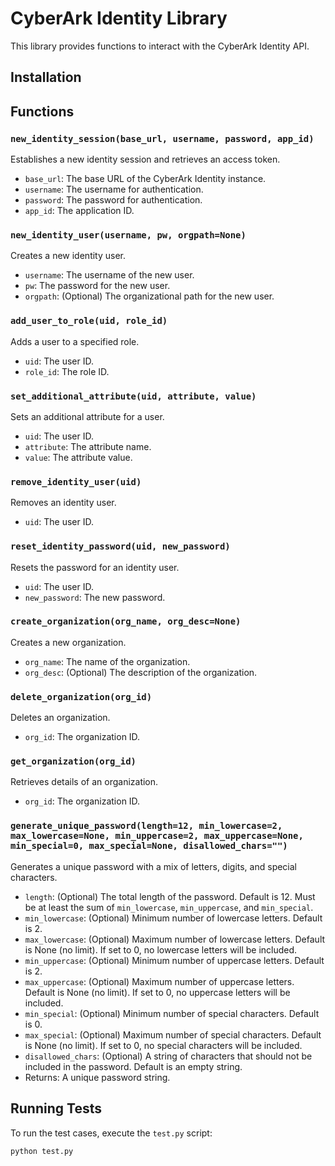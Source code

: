 # CyberArk Identity Library

This library provides functions to interact with the CyberArk Identity API.

## Installation



## Functions

### `new_identity_session(base_url, username, password, app_id)`

Establishes a new identity session and retrieves an access token.

- `base_url`: The base URL of the CyberArk Identity instance.
- `username`: The username for authentication.
- `password`: The password for authentication.
- `app_id`: The application ID.

### `new_identity_user(username, pw, orgpath=None)`

Creates a new identity user.

- `username`: The username of the new user.
- `pw`: The password for the new user.
- `orgpath`: (Optional) The organizational path for the new user.

### `add_user_to_role(uid, role_id)`

Adds a user to a specified role.

- `uid`: The user ID.
- `role_id`: The role ID.

### `set_additional_attribute(uid, attribute, value)`

Sets an additional attribute for a user.

- `uid`: The user ID.
- `attribute`: The attribute name.
- `value`: The attribute value.

### `remove_identity_user(uid)`

Removes an identity user.

- `uid`: The user ID.

### `reset_identity_password(uid, new_password)`

Resets the password for an identity user.

- `uid`: The user ID.
- `new_password`: The new password.

### `create_organization(org_name, org_desc=None)`

Creates a new organization.

- `org_name`: The name of the organization.
- `org_desc`: (Optional) The description of the organization.

### `delete_organization(org_id)`

Deletes an organization.

- `org_id`: The organization ID.

### `get_organization(org_id)`

Retrieves details of an organization.

- `org_id`: The organization ID.

### `generate_unique_password(length=12, min_lowercase=2, max_lowercase=None, min_uppercase=2, max_uppercase=None, min_special=0, max_special=None, disallowed_chars="")`

Generates a unique password with a mix of letters, digits, and special characters.

- `length`: (Optional) The total length of the password. Default is 12. Must be at least the sum of `min_lowercase`, `min_uppercase`, and `min_special`.
- `min_lowercase`: (Optional) Minimum number of lowercase letters. Default is 2.
- `max_lowercase`: (Optional) Maximum number of lowercase letters. Default is None (no limit). If set to 0, no lowercase letters will be included.
- `min_uppercase`: (Optional) Minimum number of uppercase letters. Default is 2.
- `max_uppercase`: (Optional) Maximum number of uppercase letters. Default is None (no limit). If set to 0, no uppercase letters will be included.
- `min_special`: (Optional) Minimum number of special characters. Default is 0.
- `max_special`: (Optional) Maximum number of special characters. Default is None (no limit). If set to 0, no special characters will be included.
- `disallowed_chars`: (Optional) A string of characters that should not be included in the password. Default is an empty string.
- Returns: A unique password string.

## Running Tests

To run the test cases, execute the `test.py` script:
```sh
python test.py
```